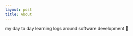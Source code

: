 ```yaml
---
layout: post
title: About
---
```


my day to day learning logs around software development 🌟

<!-- <figure>
  <img alt="Christopher Hitchens" src="https://upload.wikimedia.org/wikipedia/commons/6/63/Christopher_Hitchens_2008-04-24_001.jpg" />
  <figcaption>
    Photo by Fri Tanke and licensed under the <a href="https://creativecommons.org/licenses/by/3.0/deed.en">Creative Commons Attribution 3.0 Unported</a> license.
  </figcaption>
</figure> -->

<!-- > Writing Style:

> My writing style is deeply personal and often infused with emotions. I strive to evoke feelings and encourage introspection through my words. Each piece is a product of my thoughts at a specific moment -->
